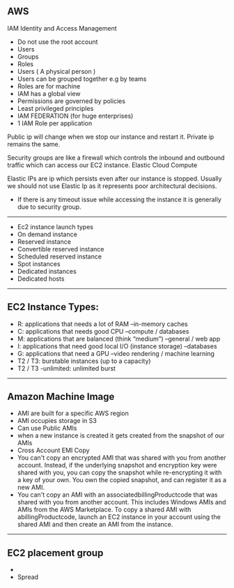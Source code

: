 ## AWS

IAM
Identity and Access Management
- Do not use the root account
- Users
- Groups
- Roles
- Users ( A physical person )
- Users can be grouped together e.g by teams
- Roles are for machine
- IAM has a global view
- Permissions are governed by policies
- Least privileged principles
- IAM FEDERATION (for huge enterprises)
- 1 IAM Role per application

Public ip will change when we stop our instance and restart it.
Private ip remains the same.

Security groups are like a firewall which controls the inbound and outbound traffic which can access our EC2 instance.
Elastic Cloud Compute

Elastic IPs are ip which persists even after our instance is stopped.
Usually we should not use Elastic Ip as it represents poor architectural decisions.

- If there is any timeout issue while accessing the instance it is generally due to security group.

---

- Ec2 instance launch types
- On demand instance
- Reserved instance
- Convertible reserved instance
- Scheduled reserved instance
- Spot instances
- Dedicated instances
- Dedicated hosts

---

## EC2 Instance Types:

- R: applications that needs a lot of RAM –in-memory caches
- C: applications that needs good CPU –compute / databases
- M: applications that are balanced (think “medium”) –general / web app
- I: applications that need good local I/O (instance storage) –databases
- G: applications that need a GPU –video rendering / machine learning
- T2 / T3: burstable instances (up to a capacity)
- T2 / T3 -unlimited: unlimited burst
---
## Amazon Machine Image

- AMI are built for a specific AWS region
- AMI occupies storage in S3
- Can use Public AMIs
- when a new instance is created it gets created from the snapshot of our AMIs
- Cross Account EMI Copy
- You can't copy an encrypted AMI that was shared with you from another account. Instead, if the underlying snapshot and encryption key were shared with you, you can copy the snapshot while re-encrypting it with a key of your own. You own the copied snapshot, and can register it as a new AMI.
- You can't copy an AMI with an associatedbillingProductcode that was shared with you from another account. This includes Windows AMIs and AMIs from the AWS Marketplace. To copy a shared AMI with abillingProductcode, launch an EC2 instance in your account using the shared AMI and then create an AMI from the instance.
- --
## EC2 placement group
- 
- Spread
<!--stackedit_data:
eyJoaXN0b3J5IjpbLTEwNTQzNjAwNzNdfQ==
-->